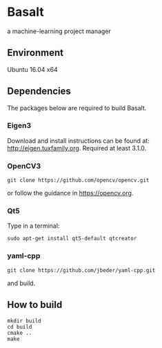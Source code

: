 # Basalt
a machine-learning project manager

## Environment
Ubuntu 16.04 x64

## Dependencies
The packages below are required to build Basalt.

### Eigen3
Download and install instructions can be found at: http://eigen.tuxfamily.org. Required at least 3.1.0.

### OpenCV3
```
git clone https://github.com/opencv/opencv.git
```
or follow the guidance in https://opencv.org.

### Qt5
Type in a terminal:
```
sudo apt-get install qt5-default qtcreator
```

### yaml-cpp
```
git clone https://github.com/jbeder/yaml-cpp.git
``` 
and build.

## How to build
```
mkdir build 
cd build 
cmake .. 
make 
```

